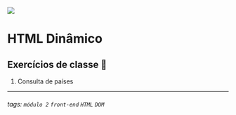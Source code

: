 ![](https://i.imgur.com/xG74tOh.png)

# HTML Dinâmico

## Exercícios de classe 🏫
1. Consulta de países

---


###### tags: `módulo 2` `front-end` `HTML` `DOM`

